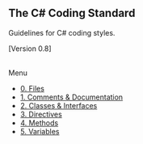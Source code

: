 ## The C# Coding Standard
Guidelines for C# coding styles.


[Version 0.8]

<br />
Menu

- [0. Files](0.%20Files.md)
- [1. Comments & Documentation](1.%20Comments%20and%20Documentation.md)
- [2. Classes & Interfaces](2.%20Classes%20and%20Interfaces.md)
- [3. Directives](3.%20Directives.md)
- [4. Methods](4.%20Methods.md)
- [5. Variables](5.%20Variables.md)
